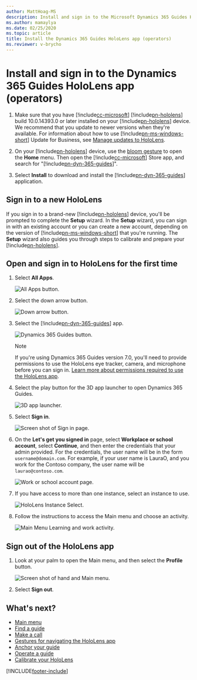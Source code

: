 ```yaml
---
author: MattHoag-MS
description: Install and sign in to the Microsoft Dynamics 365 Guides HoloLens app as an operator.
ms.author: mamaylya
ms.date: 02/25/2020
ms.topic: article
title: Install the Dynamics 365 Guides HoloLens app (operators)
ms.reviewer: v-brycho
---
```


# Install and sign in to the Dynamics 365 Guides HoloLens app (operators)

1. Make sure that you have [!include[cc-microsoft](../includes/cc-microsoft.md)] [!include[pn-hololens](../includes/pn-hololens.md)] build 10.0.14393.0 or later installed on your [!include[pn-hololens](../includes/pn-hololens.md)] device. We recommend that you update to newer versions when they're available. For information about how to use [!include[pn-ms-windows-short](../includes/pn-ms-windows-short.md)] Update for Business, see [Manage updates to HoloLens](/HoloLens/hololens-updates).

2. On your [!include[pn-hololens](../includes/pn-hololens.md)] device, use the [bloom gesture](authoring-gestures.md) to open the **Home** menu. Then open the [!include[cc-microsoft](../includes/cc-microsoft.md)] Store app, and search for "[!include[pn-dyn-365-guides](../includes/pn-dyn-365-guides.md)]".

3. Select **Install** to download and install the [!include[pn-dyn-365-guides](../includes/pn-dyn-365-guides.md)] application.

## Sign in to a new HoloLens

If you sign in to a brand-new [!include[pn-hololens](../includes/pn-hololens.md)] device, you'll be prompted to complete the **Setup** wizard. In the **Setup** wizard, you can  sign in with an existing account or you can create a new account, depending on the version of [!include[pn-ms-windows-short](../includes/pn-ms-windows-short.md)] that you're running. The **Setup** wizard also guides you through steps to calibrate and prepare your [!include[pn-hololens](../includes/pn-hololens.md)].

## Open and sign in to HoloLens for the first time

1. Select **All Apps**.

    ![All Apps button.](media/hololens-apps.PNG "All Apps button")

2. Select the down arrow button.

    ![Down arrow button.](media/hololens-down-arrow.PNG "Down arrow button")

3. Select the [!include[pn-dyn-365-guides](../includes/pn-dyn-365-guides.md)] app.

    ![Dynamics 365 Guides button.](media/open-guides-application.PNG "Dynamics 365 Guides button")

    > [!NOTE]
    > If you're using Dynamics 365 Guides version 7.0, you'll need to provide permissions to use the HoloLens eye tracker, camera, and microphone before you can sign in. [Learn more about permissions required to use the HoloLens app](hololens-permissions.md).

4. Select the play button for the 3D app launcher to open Dynamics 365 Guides.

   ![3D app launcher.](media/3D-App-Launcher-D365Guides-immersive-app-s.png "3D app launcher")

5. Select **Sign in**.

   ![Screen shot of Sign in page.](media/sign-in.PNG "Screenshot of Sign in page")

6. On the **Let's get you signed in** page, select **Workplace or school account**, select **Continue**, and then enter the credentials that your admin provided. For the credentials, the user name will be in the form `username@domain.com`. For example, if your user name is LauraO, and you work for the Contoso company, the user name will be `laurao@contoso.com`.

    ![Work or school account page.](media/sign-in-hololens.PNG "Work or school account page")

7. If you have access to more than one instance, select an instance to use.

    ![HoloLens Instance Select.](media/choose-instance.PNG "HoloLens Instance Select")

8. Follow the instructions to access the Main menu and choose an activity.

    ![Main Menu Learning and work activity.](media/LearningMoment.gif "Main Menu Learning and work activity")


## Sign out of the HoloLens app

1. Look at your palm to open the Main menu, and then select the **Profile** button.

    ![Screen shot of hand and Main menu.](media/main-menu.PNG "Screen shot of hand and Main menu")

2. Select **Sign out**.

## What's next?

- [Main menu](main-menu.md)
- [Find a guide](find-guide.md)
- [Make a call](make-call.md)
- [Gestures for navigating the HoloLens app](operator-gestures.md)
- [Anchor your guide](operator-anchor.md)
- [Operate a guide](operator-step-card-orientation.md)
- [Calibrate your HoloLens](operator-calibrate.md)

[!INCLUDE[footer-include](../includes/footer-banner.md)]
